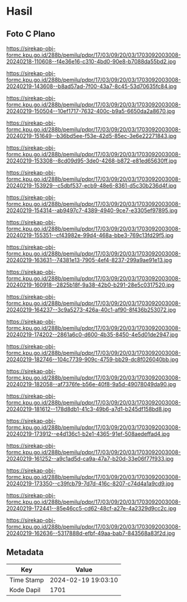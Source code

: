 # Hasil

## Foto C Plano

https://sirekap-obj-formc.kpu.go.id/288b/pemilu/pdpr/17/03/09/20/03/1703092003008-20240218-110608--f4e36e16-c310-4bd0-90e8-b7088da55bd2.jpg

https://sirekap-obj-formc.kpu.go.id/288b/pemilu/pdpr/17/03/09/20/03/1703092003008-20240219-143608--b8ad57ad-7f00-43a7-8c45-53d70635fc84.jpg

https://sirekap-obj-formc.kpu.go.id/288b/pemilu/pdpr/17/03/09/20/03/1703092003008-20240219-150504--10ef1717-7632-400c-b9a5-6650da2a8670.jpg

https://sirekap-obj-formc.kpu.go.id/288b/pemilu/pdpr/17/03/09/20/03/1703092003008-20240219-151649--b36bd5ee-f53e-42d5-85ec-3e6e22271843.jpg

https://sirekap-obj-formc.kpu.go.id/288b/pemilu/pdpr/17/03/09/20/03/1703092003008-20240219-153308--8cd09d95-3de0-4268-b872-e81ed65630ff.jpg

https://sirekap-obj-formc.kpu.go.id/288b/pemilu/pdpr/17/03/09/20/03/1703092003008-20240219-153929--c5dbf537-ecb9-48e6-8361-d5c30b236d4f.jpg

https://sirekap-obj-formc.kpu.go.id/288b/pemilu/pdpr/17/03/09/20/03/1703092003008-20240219-154314--ab9497c7-4389-4940-9ce7-e3305ef97895.jpg

https://sirekap-obj-formc.kpu.go.id/288b/pemilu/pdpr/17/03/09/20/03/1703092003008-20240219-155351--cf43982e-99d4-468a-bbe3-769c13fd29f5.jpg

https://sirekap-obj-formc.kpu.go.id/288b/pemilu/pdpr/17/03/09/20/03/1703092003008-20240219-163631--74381e13-7905-4ef4-8237-299a9ae91e13.jpg

https://sirekap-obj-formc.kpu.go.id/288b/pemilu/pdpr/17/03/09/20/03/1703092003008-20240219-160918--2825b18f-9a38-42b0-b291-28e5c0317520.jpg

https://sirekap-obj-formc.kpu.go.id/288b/pemilu/pdpr/17/03/09/20/03/1703092003008-20240219-164237--3c9a5273-426a-40c1-af90-8f436b253072.jpg

https://sirekap-obj-formc.kpu.go.id/288b/pemilu/pdpr/17/03/09/20/03/1703092003008-20240219-174202--2861a6c0-d600-4b35-8450-4e5d01de2947.jpg

https://sirekap-obj-formc.kpu.go.id/288b/pemilu/pdpr/17/03/09/20/03/1703092003008-20240219-182746--104c7739-909c-4759-bb29-dc8f026040bb.jpg

https://sirekap-obj-formc.kpu.go.id/288b/pemilu/pdpr/17/03/09/20/03/1703092003008-20240219-182058--af7376fe-b56e-40f8-9a5d-49078049da90.jpg

https://sirekap-obj-formc.kpu.go.id/288b/pemilu/pdpr/17/03/09/20/03/1703092003008-20240219-181612--178d8db1-41c3-49b6-a7d1-b245df158bd8.jpg

https://sirekap-obj-formc.kpu.go.id/288b/pemilu/pdpr/17/03/09/20/03/1703092003008-20240219-173912--e4d136c1-b2e1-4365-91ef-508aedeffad4.jpg

https://sirekap-obj-formc.kpu.go.id/288b/pemilu/pdpr/17/03/09/20/03/1703092003008-20240219-161252--a9c1ad5d-ca9a-47a7-b20d-33e06f77f933.jpg

https://sirekap-obj-formc.kpu.go.id/288b/pemilu/pdpr/17/03/09/20/03/1703092003008-20240219-173350--c39fcb79-7d7d-416c-8207-c74d4a1a9cd9.jpg

https://sirekap-obj-formc.kpu.go.id/288b/pemilu/pdpr/17/03/09/20/03/1703092003008-20240219-172441--85e46cc5-cd62-48cf-a27e-4a2329d9cc2c.jpg

https://sirekap-obj-formc.kpu.go.id/288b/pemilu/pdpr/17/03/09/20/03/1703092003008-20240219-162636--5317888d-efbf-49aa-bab7-843568a83f2d.jpg


## Metadata

| Key        | Value               |
| ---------- | ------------------- |
| Time Stamp | 2024-02-19 19:03:10 |
| Kode Dapil | 1701                |



